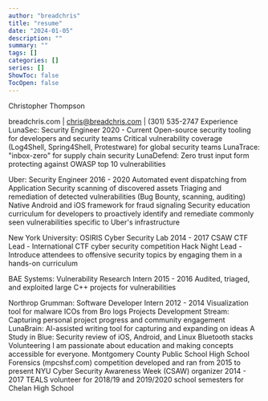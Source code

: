 ```yaml
---
author: "breadchris"
title: "resume"
date: "2024-01-05"
description: ""
summary: ""
tags: []
categories: []
series: []
ShowToc: false
TocOpen: false
---
```


Christopher Thompson

breadchris.com | chris@breadchris.com | (301) 535-2747
Experience
LunaSec: Security Engineer 2020 - Current
Open-source security tooling for developers and security teams
Critical vulnerability coverage (Log4Shell, Spring4Shell, Protestware) for global security teams
LunaTrace: "inbox-zero" for supply chain security
LunaDefend: Zero trust input form protecting against OWASP top 10 vulnerabilities

Uber: Security Engineer 2016 - 2020
Automated event dispatching from Application Security scanning of discovered assets
Triaging and remediation of detected vulnerabilities (Bug Bounty, scanning, auditing)
Native Android and iOS framework for fraud signaling
Security education curriculum for developers to proactively identify and remediate commonly seen vulnerabilities specific to Uber's infrastructure

New York University: OSIRIS Cyber Security Lab 2014 - 2017
CSAW CTF Lead - International CTF cyber security competition
Hack Night Lead - Introduce attendees to offensive security topics by engaging them in a hands-on curriculum

BAE Systems: Vulnerability Research Intern 2015 - 2016
 Audited, triaged, and exploited large C++ projects for vulnerabilities

Northrop Grumman: Software Developer Intern 2012 - 2014
Visualization tool for malware ICOs from Bro logs 
Projects
Development Stream: Capturing personal project progress and community engagement
LunaBrain: AI-assisted writing tool for capturing and expanding on ideas
A Study in Blue: Security review of iOS, Android, and Linux Bluetooth stacks
Volunteering
I am passionate about education and making concepts accessible for everyone.
Montgomery County Public School High School Forensics (mpcshsf.com) competition developed and ran from 2015 to present
NYU Cyber Security Awareness Week (CSAW) organizer 2014 - 2017
TEALS volunteer for 2018/19 and 2019/2020 school semesters for Chelan High School
